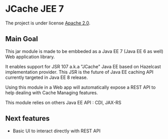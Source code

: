 JCache JEE 7
========

The project is under license [Apache 2.0](http://www.apache.org/licenses/LICENSE-2.0).


Main Goal
------------

This jar module is made to be embbeded as a Java EE 7 (Java EE 6 as well) Web application library.

It enables support for JSR 107 a.k.a "JCache" Java EE based on Hazelcast implementation provider.
This JSR is the future of Java EE caching API currently targeted in Java EE 8 release.

Using this module in a Web app will automatically expose a REST API to help dealing with Cache Managing features.
 
This module relies on others Java EE API : CDI, JAX-RS


Next features
------

* Basic UI to interact directly with REST API